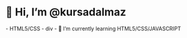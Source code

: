 <h1>👋 Hi, I’m @kursadalmaz</h1>
- HTML5/CSS
- div 
- 🌱 I’m currently learning HTML5/CSS/JAVASCRIPT


<!---
kursadalmaz/kursadalmaz is a ✨ special ✨ repository because its `README.md` (this file) appears on your GitHub profile.
You can click the Preview link to take a look at your changes.
--->
